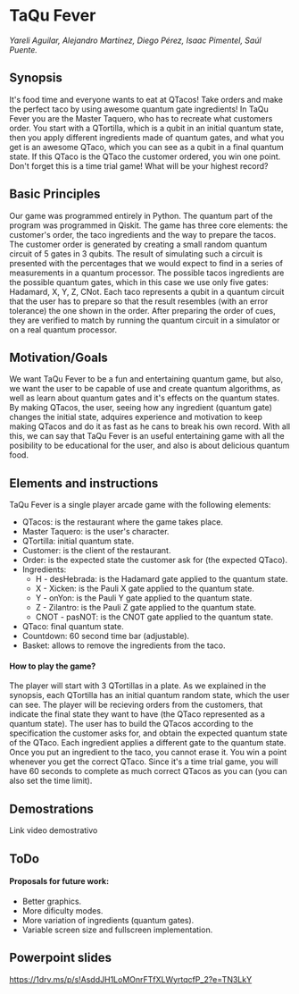 # TaQu Fever
*Yareli Aguilar, Alejandro Martínez, Diego Pérez, Isaac Pimentel, Saúl Puente.*
## Synopsis
It's food time and everyone wants to eat at QTacos!
Take orders and make the perfect taco by using awesome quantum gate ingredients!
In TaQu Fever you are the Master Taquero, who has to recreate what customers order. You start with a QTortilla, which is a qubit in an initial quantum state, then you apply different ingredients made of quantum gates, and what you get is an awesome QTaco, which you can see as a qubit in a final quantum state. If this QTaco is the QTaco the customer ordered, you win one point. Don't forget this is a time trial game! What will be your highest record?

## Basic Principles 
Our game was programmed entirely in Python. The quantum part of the program was programmed in Qiskit. 
The game has three core elements: the customer's order, the taco ingredients and the way to prepare the tacos.
The customer order is generated by creating a small random quantum circuit of 5 gates in 3 qubits. The result of simulating such a circuit is presented with the percentages that we would expect to find in a series of measurements in a quantum processor.
The possible tacos ingredients are the possible quantum gates, which in this case we use only five gates: Hadamard, X, Y, Z, CNot.
Each taco represents a qubit in a quantum circuit that the user has to prepare so that the result resembles (with an error tolerance) the one shown in the order.
After preparing the order of cues, they are verified to match by running the quantum circuit in a simulator or on a real quantum processor.

## Motivation/Goals
We want TaQu Fever to be a fun and entertaining quantum game, but also, we want the user to be capable of use and create quantum algorithms, as well as learn about quantum gates and it's effects on the quantum states. By making QTacos, the user, seeing how any ingredient (quantum gate) changes the initial state, adquires experience and motivation to keep making QTacos and do it as fast as he cans to break his own record. With all this, we can say that TaQu Fever is an useful entertaining game with all the posibility to be educational for the user, and also is about delicious quantum food.

## Elements and instructions
TaQu Fever is a single player arcade game with the following elements:
* QTacos: is the restaurant where the game takes place.
* Master Taquero: is the user's character.
* QTortilla: initial quantum state.
* Customer: is the client of the restaurant.
* Order: is the expected state the customer ask for (the expected QTaco).
* Ingredients:
  * H - desHebrada: is the Hadamard gate applied to the quantum state.
  * X - Xicken: is the Pauli X gate applied to the quantum state.
  * Y - onYon: is the Pauli Y gate applied to the quantum state.
  * Z - Zilantro: is the Pauli Z gate applied to the quantum state.
  * CNOT - pasNOT: is the CNOT gate applied to the quantum state.
* QTaco: final quantum state.
* Countdown: 60 second time bar (adjustable).
* Basket: allows to remove the ingredients from the taco.
#### How to play the game?
The player will start with 3 QTortillas in a plate. As we explained in the synopsis, each QTortilla has an initial quantum random state, which the user can see. The player will be recieving orders from the customers, that indicate the final state they want to have (the QTaco represented as a quantum state). The user has to build the QTacos according to the specification the customer asks for, and obtain the expected quantum state of the QTaco. Each ingredient applies a different gate to the quantum state. Once you put an ingredient to the taco, you cannot erase it. You win a point whenever you get the correct QTaco.
Since it's a time trial game, you will have 60 seconds to complete as much correct QTacos as you can (you can also set the time limit).

## Demostrations
Link video demostrativo

## ToDo
#### Proposals for future work:
* Better graphics.
* More dificulty modes.
* More variation of ingredients (quantum gates).
* Variable screen size and fullscreen implementation.

## Powerpoint slides
https://1drv.ms/p/s!AsddJH1LoMOnrFTfXLWyrtqcfP_2?e=TN3LkY 
